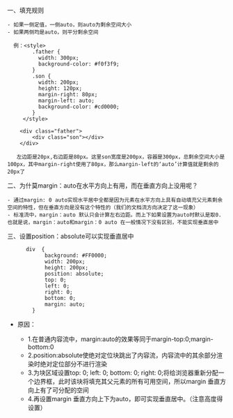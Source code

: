 一、填充规则

    - 如果一侧定值，一侧auto，则auto为剩余空间大小
    - 如果两侧均是auto，则平分剩余空间

      例：<style>
		    .father {
		      width: 300px;
		      background-color: #f0f3f9;
		    }
		    .son {
		      width: 200px;
		      height: 120px;
		      margin-right: 80px;
		      margin-left: auto;
		      background-color: #cd0000;
		    }
		 </style>
		
		<div class="father">
		    <div class="son"></div>
		</div>

       左边距是20px,右边距是80px。这里son宽度是200px，容器是300px，总剩余空间大小是100px，其中margin-right使用了80px，那么margin-left的‘auto’计算值就是剩余的20px了

二、为什莫margin：auto在水平方向上有用，而在垂直方向上没用呢？

    - 通过margin: 0 auto实现水平居中全都是因为元素在水平方向上具有自动填充父元素剩余空间的特性，但在垂直方向是没有这个特性的（我们的文档流方向决定了这一现象）
    - 标准流中，margin：auto 默认只会计算左右边距。而上下如果设置为auto时默认是取0.也就是说，margin：auto和margin：0 auto 在一般情况下没有区别，不能实现垂直居中

三、设置position：absolute可以实现垂直居中

          div  {
                background: #FF0000;
                width: 200px;
                height: 200px;
                position: absolute;
                top: 0;
                left: 0;
                right: 0;
                bottom: 0;
                margin: auto;
            }

   - 原因：

        - 1.在普通内容流中，margin:auto的效果等同于margin-top:0;margin-bottom:0
        - 2.position:absolute使绝对定位块跳出了内容流，内容流中的其余部分渲染时绝对定位部分不进行渲染
        - 3.为块区域设置top: 0; left: 0; bottom: 0; right: 0;将给浏览器重新分配一个边界框，此时该块将填充其父元素的所有可用空间，所以margin 垂直方向上有了可分配的空间
        - 4.再设置margin 垂直方向上下为auto，即可实现垂直居中。（注意高度得设置）

